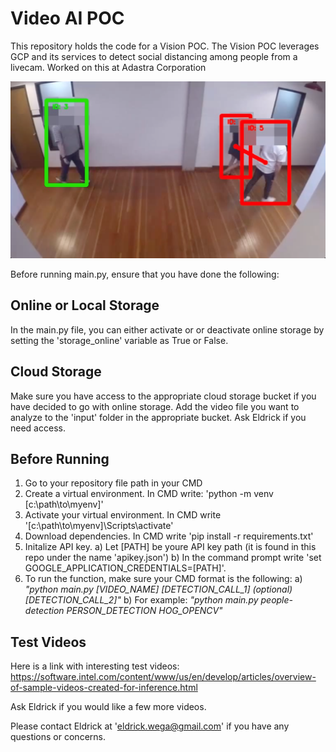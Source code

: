 # Video AI POC
 
This repository holds the code for a Vision POC. The Vision POC leverages GCP and its services to detect social distancing among people from a livecam. Worked on this at Adastra Corporation

![A detection from this app](https://github.com/Eldrick19/video-ai-poc/blob/d7c3e03c1789729bb5bf468117f934407bc5b96e/artifacts/img/detection.png)

Before running main.py, ensure that you have done the following:

## Online or Local Storage
In the main.py file, you can either activate or or deactivate online storage by setting the 'storage_online' variable as True or False.

## Cloud Storage
Make sure you have access to the appropriate cloud storage bucket if you have decided to go with online storage. 
Add the video file you want to analyze to the 'input' folder in the appropriate bucket.
Ask Eldrick if you need access.

## Before Running
1) Go to your repository file path in your CMD
2) Create a virtual environment. In CMD write: 'python -m venv [c:\path\to\myenv]'
2) Activate your virtual environment. In CMD write '[c:\path\to\myenv]\Scripts\activate'
3) Download dependencies. In CMD write 'pip install -r requirements.txt'
4) Initalize API key.
	a) Let [PATH] be youre API key path (it is found in this repo under the name 'apikey.json')
	b) In the command prompt write 'set GOOGLE_APPLICATION_CREDENTIALS=[PATH]'.
5) To run the function, make sure your CMD format is the following: 
	a) _"python main.py [VIDEO_NAME] [DETECTION_CALL_1] (optional)[DETECTION_CALL_2]"_
	b) For example: _"python main.py people-detection PERSON_DETECTION HOG_OPENCV"_
	
## Test Videos
Here is a link with interesting test videos:
https://software.intel.com/content/www/us/en/develop/articles/overview-of-sample-videos-created-for-inference.html

Ask Eldrick if you would like a few more videos.

Please contact Eldrick at 'eldrick.wega@gmail.com' if you have any questions or concerns.
